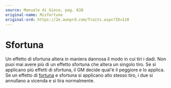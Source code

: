 ```yaml
---
source: Manuale di Gioco, pag. 638
original-name: Misfortune
original-srd: https://2e.aonprd.com/Traits.aspx?ID=110
---
```


# Sfortuna

Un effetto di sfortuna altera in maniera dannosa il modo in cui tiri i dadi. Non
puoi mai avere più di un effetto sfortuna che altera un singolo tiro. Se si
applicano più effetti di sfortuna, il GM decide qual'è il peggiore e lo applica.
Se un effetto di [fortuna](/tratti/fortuna) e sfortuna si applicano allo stesso
tiro, i due si annullano a vicenda e si tira normalmente.
